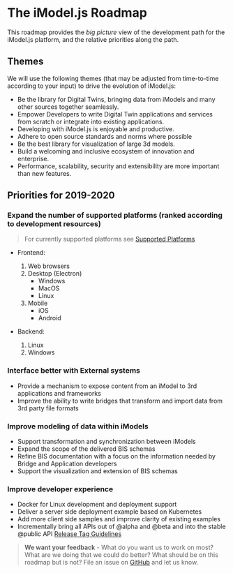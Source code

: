 # The iModel.js Roadmap

This roadmap provides the *big picture* view of the development path for the iModel.js platform, and the relative priorities along the path.

## Themes

We will use the following themes (that may be adjusted from time-to-time according to your input) to drive the evolution of iModel.js:

- Be the library for Digital Twins, bringing data from iModels and many other sources together seamlessly.
- Empower Developers to write Digital Twin applications and services from scratch or integrate into existing applications.
- Developing with iModel.js is enjoyable and productive.
- Adhere to open source standards and norms where possible
- Be the best library for visualization of large 3d models.
- Build a welcoming and inclusive ecosystem of innovation and enterprise.
- Performance, scalability, security and extensibility are more important than new features.

## Priorities for 2019-2020

### Expand the number of supported platforms (ranked according to development resources)

>For currently supported platforms see [Supported Platforms](../learning/SupportedPlatforms.md)

- Frontend:
  1. Web browsers
  2. Desktop (Electron)
     - Windows
     - MacOS
     - Linux
  3. Mobile
     - iOS
     - Android

- Backend:
  1. Linux
  2. Windows

### Interface better with External systems

- Provide a mechanism to expose content from an iModel to 3rd applications and frameworks
- Improve the ability to write bridges that transform and import data from 3rd party file formats

### Improve modeling of data within iModels

- Support transformation and synchronization between iModels
- Expand the scope of the delivered BIS schemas
- Refine BIS documentation with a focus on the information needed by Bridge and Application developers
- Support the visualization and extension of BIS schemas

### Improve developer experience

- Docker for Linux development and deployment support
- Deliver a server side deployment example based on Kubernetes
- Add more client side samples and improve clarity of existing examples
- Incrementally bring all APIs out of @alpha and @beta and into the stable @public API [Release Tag Guidelines](../learning/guidelines/release-tags-guidelines.md)

>**We want your feedback** - What do you want us to work on most?  What are we doing that we could do better?  What should be on this roadmap but is not?  File an issue on [GitHub](https://github.com/imodeljs/imodeljs/issues) and let us know.

